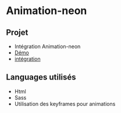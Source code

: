 # Animation-neon

## Projet

- Intégration Animation-neon
- [Démo](https://melleprunelle.github.io/animation-neon/ )
- [intégration]( )

## Languages utilisés

- Html
- Sass
- Utilisation des keyframes pour animations
